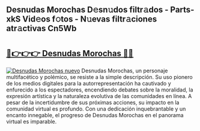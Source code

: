 ## Desnudas Morochas D𝚎sn𝚞dos filtr𝚊dos - Parts-xkS Vid𝚎os f𝚘tos - N𝚞evas filtr𝚊ciones atr𝚊ctivas Cn5Wb

# <h2><a href="http://mb6pztg.tromn.icu/?c=Desnudas+Morochas">🔗👉👉👉 Desnudas Morochas 🔗🔗</a></h2>

[![Desnudas Morochas nuevo](https://i.imgur.com/pEAQMta.gif)](http://mb6pztg.tromn.icu/?c=Desnudas+Morochas)
Desnudas Morochas, un personaje multifacético y polémico, se resiste a la simple descripción. Su uso pionero de los medios digitales para la autorrepresentación ha cautivado y enfurecido a los espectadores, encendiendo debates sobre la moralidad, la expresión artística y la naturaleza evolutiva de las comunidades en línea. A pesar de la incertidumbre de sus próximas acciones, su impacto en la comunidad virtual es profundo. Con una dedicación inquebrantable y un encanto innegable, el progreso de Desnudas Morochas en el panorama virtual es imparable.
